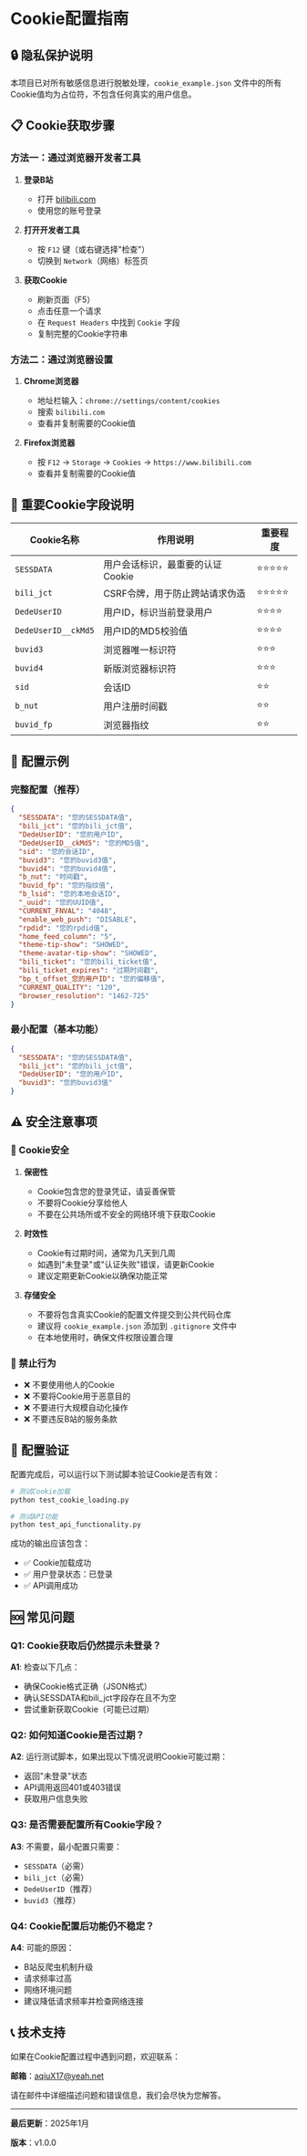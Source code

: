 # Cookie配置指南

## 🔒 隐私保护说明

本项目已对所有敏感信息进行脱敏处理，`cookie_example.json` 文件中的所有Cookie值均为占位符，不包含任何真实的用户信息。

## 📋 Cookie获取步骤

### 方法一：通过浏览器开发者工具

1. **登录B站**
   - 打开 [bilibili.com](https://www.bilibili.com)
   - 使用您的账号登录

2. **打开开发者工具**
   - 按 `F12` 键（或右键选择"检查"）
   - 切换到 `Network`（网络）标签页

3. **获取Cookie**
   - 刷新页面（F5）
   - 点击任意一个请求
   - 在 `Request Headers` 中找到 `Cookie` 字段
   - 复制完整的Cookie字符串

### 方法二：通过浏览器设置

1. **Chrome浏览器**
   - 地址栏输入：`chrome://settings/content/cookies`
   - 搜索 `bilibili.com`
   - 查看并复制需要的Cookie值

2. **Firefox浏览器**
   - 按 `F12` → `Storage` → `Cookies` → `https://www.bilibili.com`
   - 查看并复制需要的Cookie值

## 🔑 重要Cookie字段说明

| Cookie名称 | 作用说明 | 重要程度 |
|------------|----------|----------|
| `SESSDATA` | 用户会话标识，最重要的认证Cookie | ⭐⭐⭐⭐⭐ |
| `bili_jct` | CSRF令牌，用于防止跨站请求伪造 | ⭐⭐⭐⭐⭐ |
| `DedeUserID` | 用户ID，标识当前登录用户 | ⭐⭐⭐⭐ |
| `DedeUserID__ckMd5` | 用户ID的MD5校验值 | ⭐⭐⭐⭐ |
| `buvid3` | 浏览器唯一标识符 | ⭐⭐⭐ |
| `buvid4` | 新版浏览器标识符 | ⭐⭐⭐ |
| `sid` | 会话ID | ⭐⭐ |
| `b_nut` | 用户注册时间戳 | ⭐⭐ |
| `buvid_fp` | 浏览器指纹 | ⭐⭐ |

## 📝 配置示例

### 完整配置（推荐）

```json
{
  "SESSDATA": "您的SESSDATA值",
  "bili_jct": "您的bili_jct值",
  "DedeUserID": "您的用户ID",
  "DedeUserID__ckMd5": "您的MD5值",
  "sid": "您的会话ID",
  "buvid3": "您的buvid3值",
  "buvid4": "您的buvid4值",
  "b_nut": "时间戳",
  "buvid_fp": "您的指纹值",
  "b_lsid": "您的本地会话ID",
  "_uuid": "您的UUID值",
  "CURRENT_FNVAL": "4048",
  "enable_web_push": "DISABLE",
  "rpdid": "您的rpdid值",
  "home_feed_column": "5",
  "theme-tip-show": "SHOWED",
  "theme-avatar-tip-show": "SHOWED",
  "bili_ticket": "您的bili_ticket值",
  "bili_ticket_expires": "过期时间戳",
  "bp_t_offset_您的用户ID": "您的偏移值",
  "CURRENT_QUALITY": "120",
  "browser_resolution": "1462-725"
}
```

### 最小配置（基本功能）

```json
{
  "SESSDATA": "您的SESSDATA值",
  "bili_jct": "您的bili_jct值",
  "DedeUserID": "您的用户ID",
  "buvid3": "您的buvid3值"
}
```

## ⚠️ 安全注意事项

### 🔐 Cookie安全

1. **保密性**
   - Cookie包含您的登录凭证，请妥善保管
   - 不要将Cookie分享给他人
   - 不要在公共场所或不安全的网络环境下获取Cookie

2. **时效性**
   - Cookie有过期时间，通常为几天到几周
   - 如遇到"未登录"或"认证失败"错误，请更新Cookie
   - 建议定期更新Cookie以确保功能正常

3. **存储安全**
   - 不要将包含真实Cookie的配置文件提交到公共代码仓库
   - 建议将 `cookie_example.json` 添加到 `.gitignore` 文件中
   - 在本地使用时，确保文件权限设置合理

### 🚫 禁止行为

- ❌ 不要使用他人的Cookie
- ❌ 不要将Cookie用于恶意目的
- ❌ 不要进行大规模自动化操作
- ❌ 不要违反B站的服务条款

## 🔧 配置验证

配置完成后，可以运行以下测试脚本验证Cookie是否有效：

```bash
# 测试Cookie加载
python test_cookie_loading.py

# 测试API功能
python test_api_functionality.py
```

成功的输出应该包含：
- ✅ Cookie加载成功
- ✅ 用户登录状态：已登录
- ✅ API调用成功

## 🆘 常见问题

### Q1: Cookie获取后仍然提示未登录？
**A1**: 检查以下几点：
- 确保Cookie格式正确（JSON格式）
- 确认SESSDATA和bili_jct字段存在且不为空
- 尝试重新获取Cookie（可能已过期）

### Q2: 如何知道Cookie是否过期？
**A2**: 运行测试脚本，如果出现以下情况说明Cookie可能过期：
- 返回"未登录"状态
- API调用返回401或403错误
- 获取用户信息失败

### Q3: 是否需要配置所有Cookie字段？
**A3**: 不需要，最小配置只需要：
- `SESSDATA`（必需）
- `bili_jct`（必需）
- `DedeUserID`（推荐）
- `buvid3`（推荐）

### Q4: Cookie配置后功能仍不稳定？
**A4**: 可能的原因：
- B站反爬虫机制升级
- 请求频率过高
- 网络环境问题
- 建议降低请求频率并检查网络连接

## 📞 技术支持

如果在Cookie配置过程中遇到问题，欢迎联系：

**邮箱**：aqiuX17@yeah.net

请在邮件中详细描述问题和错误信息，我们会尽快为您解答。

---

**最后更新**：2025年1月

**版本**：v1.0.0